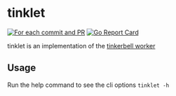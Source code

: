 # tinklet

[![For each commit and PR](https://github.com/jacobweinstock/tinklet/actions/workflows/ci.yaml/badge.svg)](https://github.com/jacobweinstock/tinklet/actions/workflows/ci.yaml)
[![Go Report Card](https://goreportcard.com/badge/github.com/jacobweinstock/tinklet)](https://goreportcard.com/report/github.com/jacobweinstock/tinklet)

tinklet is an implementation of the [tinkerbell worker](https://docs.tinkerbell.org/services/tink-worker/)

## Usage

Run the help command to see the cli options `tinklet -h`
